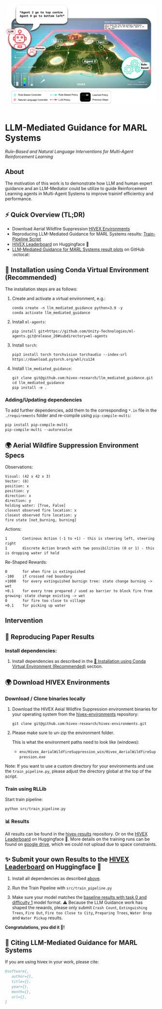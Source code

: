 <div align="center">
  <img src="docs/images/llm_mediated_guidance_thumb.png"
      style="border-radius:20px"
      alt="human intervention marl header image"/>
</div>

<br>

# LLM-Mediated Guidance for MARL Systems

_Rule-Based and Natural Language Interventions for Multi-Agent Reinforcement Learning_

## About

The motivation of this work is to demonstrate how LLM and human expert guidance and an LLM-Mediator could be utilize to guide Reinforcement Learning agents in Multi-Agent Systems to improve traininf efficientcy and performance.

## ⚡ Quick Overview (TL;DR)

- Download Aerial Wildfire Suppression [HIVEX Environments](https://github.com/hivex-research/hivex-environments)
- Reproducing LLM-Mediated Guidance for MARL Systems results: [Train-Pipeline Script](https://github.com/hivex-research/llm_mediated_guidance/blob/main/src/train_pipeline.py)
- [HIVEX Leaderboard](https://huggingface.co/spaces/hivex-research/hivex-leaderboard) on Huggingface 🤗
- [LLM-Mediated Guidance for MARL Systems result plots](https://github.com/hivex-research/hivex-results/tree/master/results/AerialWildfireSuppression/llm_mediated_guidance/plots) on GitHub :octocat:

## 🐍 Installation using Conda Virtual Environment (Recommended)

The installation steps are
as follows:

1. Create and activate a virtual environment, e.g.:

   ```shell
   conda create -n llm_mediated_guidance python=3.9 -y
   conda activate llm_mediated_guidance
   ```

2. Install `ml-agents`:

   ```shell
   pip install git+https://github.com/Unity-Technologies/ml-agents.git@release_20#subdirectory=ml-agents
   ```

3. Install `torch`:

   ```shell
   pip3 install torch torchvision torchaudio --index-url https://download.pytorch.org/whl/cu124
   ```

4. Install `llm_mediated_guidance`:

   ```shell
   git clone git@github.com:hivex-research/llm_mediated_guidance.git
   cd llm_mediated_guidance
   pip install -e .
   ```

### Adding/Updating dependencies

To add further dependencies, add them to the corresponding `*.in` file in the `./requirements` folder and re-compile using `pip-compile-multi`:

```shell
pip install pip-compile-multi
pip-compile-multi --autoresolve
```

## 🌍 Aerial Wildfire Suppression Environment Specs

Observations:

```shell
Visual: (42 x 42 x 3)
Vector: (8)
position: x
position: y
direction: x
direction: y
holding water: [True, False]
closest observed fire location: x
closest observed fire location: y
fire state [not_burning, burning]
```

Actions:

```shell
1       Continous Action (-1 to +1) - this is steering left, steering right
1       discrete Action branch with two possibilities (0 or 1) - this is dropping water if held
```

Re-Shaped Rewards:

```shell
0       for when fire is extinguished
-100    if crossed red boundary
+1000   for every extinguished burnign tree: state change burning -> wet
+0.1    for every tree prepared / used as barrier to block fire from growing: state change existing -> wet
0       for fire too close to village
+0.1    for picking up water
```

## Intervention

## 🧪 Reproducing Paper Results

### Install dependencies:

1. Install dependencies as described in the [🐍 Installation using Conda Virtual Environment (Recommended)](#installation-using-conda-virtual-environment-recommended) section.

## 🌍 Download HIVEX Environments

### Download / Clone binaries locally

1. Download the HIVEX Aeial Wildfire Suppression environment binaries for your operating system from the [hivex-environments](https://github.com/hivex-research/hivex-environments) repository:

   ```shell
   git clone git@github.com:hivex-research/hivex-environments.git
   ```

2. Please make sure to un-zip the environment folder.

   This is what the environment paths need to look like (windows):

   - `env/Hivex_AerialWildfireSuppression_win/Hivex_AerialWildfireSuppression.exe`

Note: If you want to use a custom directory for your environments and use the `train_pipeline.py`, please adjust the directory global at the top of the script.

### Train using RLLib

Start train pipeline:

```shell
python src/train_pipeline.py
```

### 📊 Results

All results can be found in the [hivex-results](https://github.com/hivex-research/hivex-results/tree/master/results/AerialWildfireSuppression/llm_mediated_guidance/plots) repository. Or on the [HIVEX Leaderboard](https://huggingface.co/spaces/hivex-research/hivex-leaderboard) on Huggingface 🤗. More details on the training runs can be found on [google drive](https://drive.google.com/drive/folders/1WJHPjskP96EnAJz8FI2R-rok1z5XBUW_), which we could not upload due to space constraints.

## ✨ Submit your own Results to the [HIVEX Leaderboard](https://huggingface.co/spaces/hivex-research/hivex-leaderboard) on Huggingface 🤗

1. Install all dependencies as described [above](#installation-using-conda-virtual-environment-recommended).

2. Run the Train Pipeline with `src/train_pipeline.py`

3. Make sure your model matches the [baseline results with task 0 and difficulty 1](https://huggingface.co/hivex-research/hivex-AWS-PPO-baseline-task-0-difficulty-1) model format. :warning: Because the LLM Guidance work has shaped the rewards, please only submit `Crash Count`,
   `Extinguishing Trees`, `Fire Out`, `Fire too Close to City`, `Preparing Trees`, `Water Drop` and `Water Pickup` results.

**Congratulations, you did it 🚀!**

## 📝 Citing LLM-Mediated Guidance for MARL Systems

If you are using hivex in your work, please cite:

```bibtex
@software{,
   author={},
   title={},
   year={},
   month={},
   url={},
}
```
